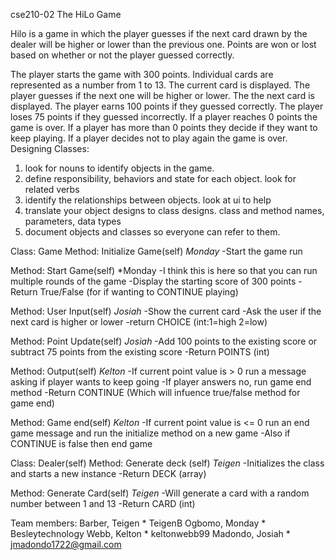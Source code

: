 cse210-02
The HiLo Game
                        
Hilo is a game in which the player guesses if the next card drawn by the dealer will be higher or lower than the previous one. Points are won or lost based on whether or not the player guessed correctly.

The player starts the game with 300 points.
Individual cards are represented as a number from 1 to 13.
The current card is displayed.
The player guesses if the next one will be higher or lower.
The the next card is displayed.
The player earns 100 points if they guessed correctly.
The player loses 75 points if they guessed incorrectly.
If a player reaches 0 points the game is over.
If a player has more than 0 points they decide if they want to keep playing.
If a player decides not to play again the game is over.
Designing Classes:
1. look for nouns to identify objects in the game.
2. define responsibility, behaviors and state for each object. look for related verbs
3. identify the relationships between objects. look at ui to help
4. translate your object designs to class designs. class and method names, parameters, data types
5. document objects and classes so everyone can refer to them.

Class: Game
Method: Initialize Game(self) *Monday*
-Start the game run

Method: Start Game(self) *Monday
-I think this is here so that you can run multiple rounds of the game
-Display the starting score of 300 points
-Return True/False (for if wanting to CONTINUE playing)

Method: User Input(self) *Josiah*
-Show the current card
-Ask the user if the next card is higher or lower
-return CHOICE (int:1=high 2=low)

Method: Point Update(self) *Josiah*
-Add 100 points to the existing score or subtract 75 points from the existing score
-Return POINTS (int)

Method: Output(self) *Kelton*
-If current point value is > 0 run a message asking if player wants to keep going
-If player answers no, run game end method
-Return CONTINUE (Which will infuence true/false method for game end)

Method: Game end(self) *Kelton*
-If current point value is <= 0 run an end game message and run the initialize method on a new game
-Also if CONTINUE is false then end game


Class: Dealer(self)
Method: Generate deck (self) *Teigen*
-Initializes the class and starts a new instance
-Return DECK (array)

Method: Generate Card(self) *Teigen*
-Will generate a card with a random number between 1 and 13
-Return CARD (int)

Team members:
Barber, Teigen      * TeigenB
Ogbomo, Monday      * Besleytechnology
Webb, Kelton        * keltonwebb99
Madondo, Josiah     * jmadondo1722@gmail.com
